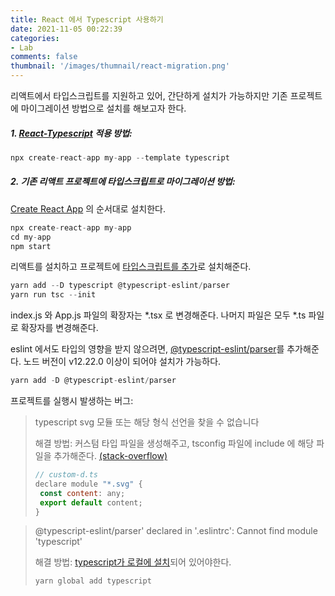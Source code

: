 ```yaml
---
title: React 에서 Typescript 사용하기
date: 2021-11-05 00:22:39
categories: 
- Lab
comments: false
thumbnail: '/images/thumnail/react-migration.png'
---
```


리액트에서 타입스크립트를 지원하고 있어, 간단하게 설치가 가능하지만 기존 프로젝트에 마이그레이션 방법으로 설치를 해보고자 한다. 

##### 1. [React-Typescript](https://reactjs.org/docs/static-type-checking.html#typescript) 적용 방법: 
```js
npx create-react-app my-app --template typescript
```


##### 2. 기존 리액트 프로젝트에 타입스크립트로 마이그레이션 방법: <br/>
[Create React App](https://reactjs.org/docs/create-a-new-react-app.html) 의 순서대로 설치한다.

```js
npx create-react-app my-app
cd my-app
npm start
```

리액트를 설치하고 프로젝트에 [타입스크립트를 추가](https://reactjs.org/docs/static-type-checking.html#adding-typescript-to-a-project)로 설치해준다. 

```js
yarn add --D typescript @typescript-eslint/parser
yarn run tsc --init
```
index.js 와 App.js 파일의 확장자는 *.tsx 로 변경해준다. 
나머지 파일은 모두 *.ts 파일로 확장자를 변경해준다. 

eslint 에서도 타입의 영향을 받지 않으려면, [@typescript-eslint/parser](https://www.npmjs.com/package/@typescript-eslint/parser)를 추가해준다. 
노드 버전이 v12.22.0 이상이 되어야 설치가 가능하다. 

```js
yarn add -D @typescript-eslint/parser
```


프로젝트를 실행시 발생하는 버그: 

> typescript svg 모듈 또는 해당 형식 선언을 찾을 수 없습니다
> 
> 해결 방법: 
> 커스텀 타입 파일을 생성해주고, tsconfig 파일에 include 에 해당 파일을 추가해준다. [(stack-overflow)](https://stackoverflow.com/questions/44717164/unable-to-import-svg-files-in-typescript)
> ```js
> // custom-d.ts
> declare module "*.svg" {
>  const content: any;
>  export default content;
> }
> ```


> @typescript-eslint/parser' declared in '.eslintrc': Cannot find module 'typescript'
>
> 해결 방법:
> [typescript가 로컬에 설치](https://github.com/typescript-eslint/typescript-eslint/blob/master/docs/getting-started/linting/FAQ.md#typescript-should-be-installed-locally)되어 있어야한다. 
> ```
> yarn global add typescript
> ```